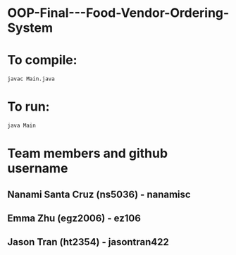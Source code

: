 # OOP-Final---Food-Vendor-Ordering-System

# To compile:
```
javac Main.java
```
# To run:
```
java Main
```

# Team members and github username
## Nanami Santa Cruz (ns5036) - nanamisc
## Emma Zhu (egz2006) - ez106
## Jason Tran (ht2354) - jasontran422
